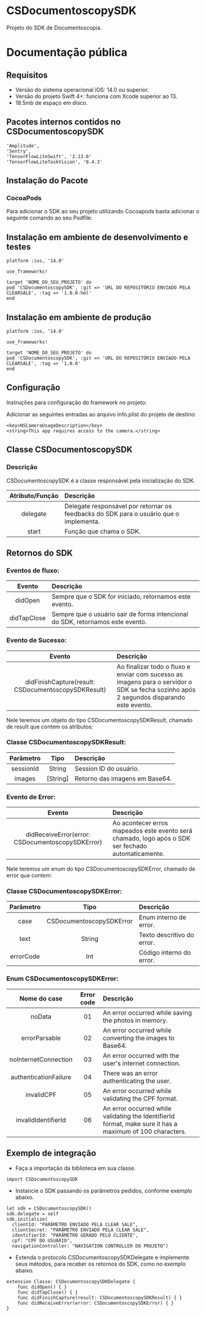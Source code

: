 # CSDocumentoscopySDK

Projeto do SDK de Documentoscopia.


# Documentação pública

## Requisitos
* Versão do sistema operacional iOS: 14.0 ou superior.
* Versão do projeto Swift 4+: funciona com Xcode superior ao 13.
* 18.5mb de espaço em disco.

## Pacotes internos contidos no CSDocumentoscopySDK

````
'Amplitude',
'Sentry', 
'TensorFlowLiteSwift', '2.13.0'
'TensorFlowLiteTaskVision', '0.4.3'
````

## Instalação do Pacote

### CocoaPods

Para adicionar o SDK ao seu projeto utilizando Cocoapods basta adicionar o seguinte comando ao seu Podfile:

## Instalação em ambiente de desenvolvimento e testes

````
platform :ios, '14.0'

use_frameworks!

target 'NOME_DO_SEU_PROJETO' do
pod 'CSDocumentoscopySDK', :git => 'URL DO REPOSITÓRIO ENVIADO PELA CLEARSALE', :tag => '1.0.0-hml'
end
````

## Instalação em ambiente de produção

````
platform :ios, '14.0'

use_frameworks!

target 'NOME_DO_SEU_PROJETO' do
pod 'CSDocumentoscopySDK', :git => 'URL DO REPOSITÓRIO ENVIADO PELA CLEARSALE', :tag => '1.0.0'
end
````

## Configuração
Instruções para configuração do framework no projeto:

Adicionar as seguintes entradas ao arquivo Info.plist do projeto de destino:

````
<key>NSCameraUsageDescription</key>
<string>This app requires access to the camera.</string>
````

## Classe CSDocumentoscopySDK
### Descrição
CSDocumentoscopySDK é a classe responsável pela inicialização do SDK.

| Atributo/Função | Descrição |
| :------------: |:---------------|
| delegate | Delegate responsável por retornar os feedbacks do SDK para o usuário que o implementa. |
| start | Função que chama o SDK. |

## Retornos do SDK

### Eventos de fluxo:

| Evento | Descrição |
| :------------: |:---------------|
| didOpen | Sempre que o SDK for iniciado, retornamos este evento. |
| didTapClose | Sempre que o usuário sair de forma intencional do SDK, retornamos este evento. |

### Evento de Sucesso:

| Evento | Descrição |
| :------------: |:---------------|
| didFinishCapture(result: CSDocumentoscopySDKResult) | Ao finalizar todo o fluxo e enviar com sucesso as imagens para o servidor o SDK se fecha sozinho após 2 segundos disparando este evento. |

Nele teremos um objeto do tipo CSDocumentoscopySDKResult, chamado de result que contem os atributos: 

### Classe CSDocumentoscopySDKResult:

| Parâmetro  | Tipo  | Descrição |
| :------------: |:---------------:| :-----|
| sessionId | String | Session ID do usuário. | 
| images | [String] | Retorno das imagens em Base64. | 

### Evento de Error:

| Evento | Descrição |
| :------------: |:---------------|
| didReceiveError(error: CSDocumentoscopySDKError) | Ao acontecer erros mapeados este evento será chamado, logo após o SDK ser fechado automaticamente. |

Nele teremos um enum do tipo CSDocumentoscopySDKError, chamado de error que contem: 

### Classe CSDocumentoscopySDKError:

| Parâmetro  | Tipo  | Descrição |
| :------------: |:---------------:| :-----|
| case | CSDocumentoscopySDKError | Enum interno de error. | 
| text | String | Texto descritivo do error. | 
| errorCode | Int | Código interno do error. | 

### Enum CSDocumentoscopySDKError:

| Nome do case  | Error code  | Descrição |
| :------------: |:---------------:| :-----|
| noData | 01 | An error occurred while saving the photos in memory. |
| errorParsable | 02 | An error occurred while converting the images to Base64. |
| noInternetConnection | 03 | An error occurred with the user's internet connection. |
| authenticationFailure | 04 | There was an error authenticating the user. |
| invalidCPF | 05 | An error occurred while validating the CPF format. |
| invalidIdentifierId | 06 | An error occurred while validating the IdentifierId format, make sure it has a maximum of 100 characters. |

## Exemplo de integração
* Faça a importação da biblioteca em sua classe.

````
import CSDocumentoscopySDK
````
* Instancie o SDK passando os parâmetros pedidos, conforme exemplo abaixo. 

````
let sdk = CSDocumentoscopySDK()
sdk.delegate = self
sdk.initialize(
  clientId: "PARÂMETRO ENVIADO PELA CLEAR SALE",
  clientSecret: "PARÂMETRO ENVIADO PELA CLEAR SALE",
  identifierId: "PARÂMETRO GERADO PELO CLIENTE",
  cpf: "CPF DO USUÁRIO",
  navigationController: "NAVIGATION CONTROLLER DO PROJETO")
````

* Extenda o protocolo CSDocumentoscopySDKDelegate e implemente seus métodos, para receber os retornos do SDK, como no exemplo abaixo. 

````
extension Classe: CSDocumentoscopySDKDelegate {
    func didOpen() { }
    func didTapClose() { }
    func didFinishCapture(result: CSDocumentoscopySDKResult) { }
    func didReceiveError(error: CSDocumentoscopySDKError) { }
}
````
